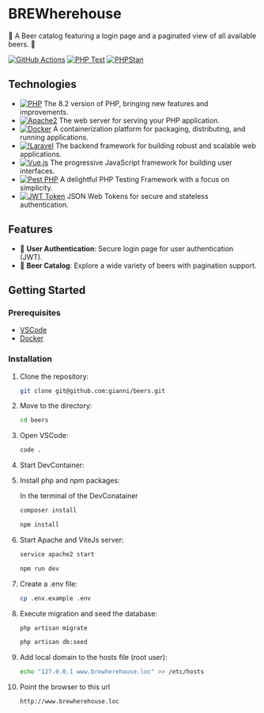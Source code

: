 # BREWherehouse

🍺 A Beer catalog featuring a login page and a paginated view of all available beers. 🍻

[![GitHub Actions](https://img.shields.io/badge/GitHub%20Actions-enabled-brightgreen)](https://github.com/features/actions)
[![PHP Test](https://github.com/gianni/beers/actions/workflows/php-test.yml/badge.svg)](https://github.com/gianni/beers/actions/workflows/php-test.yml)
[![PHPStan](https://github.com/gianni/beers/actions/workflows/phpstan.yml/badge.svg)](https://github.com/gianni/beers/actions/workflows/phpstan.yml)

## Technologies

- [![PHP](https://img.shields.io/badge/PHP-8.2-purple)](https://www.php.net/)
The 8.2 version of PHP, bringing new features and improvements.
- [![Apache2](https://img.shields.io/badge/Apache2-latest-yellow)](https://httpd.apache.org/)
The web server for serving your PHP application.
- [![Docker](https://img.shields.io/badge/Docker-latest-blue)](https://www.docker.com/)
A containerization platform for packaging, distributing, and running applications.
- [![!Laravel](https://img.shields.io/badge/Laravel-10-red)](https://laravel.com/)
The backend framework for building robust and scalable web applications.
- [![Vue.js](https://img.shields.io/badge/Vue.js-3.4-green)](https://vuejs.org/)
The progressive JavaScript framework for building user interfaces.
- [![Pest PHP](https://img.shields.io/badge/Pest%20PHP-latest-blue)](https://pestphp.com/)
A delightful PHP Testing Framework with a focus on simplicity.
- [![JWT Token](https://img.shields.io/badge/JWT%20Token-secure-green)](https://jwt.io/)
JSON Web Tokens for secure and stateless authentication.


## Features

- 🚀 **User Authentication**: Secure login page for user authentication (JWT).
- 🍺 **Beer Catalog**: Explore a wide variety of beers with pagination support.
## Getting Started

### Prerequisites

- [VSCode](https://code.visualstudio.com/)
- [Docker](https://www.docker.com/get-started)

### Installation

1. Clone the repository:

   ```bash
   git clone git@github.com:gianni/beers.git
   ```
2. Move to the directory:

   ```bash
   cd beers
   ```
3. Open VSCode:

   ```bash
   code .
   ```
4. Start DevContainer:

5. Install php and npm packages:

    In the terminal of the DevConatainer

   ```bash
   composer install
   ```
   ```bash
   npm install
   ```
6. Start Apache and ViteJs server:

   ```bash
   service apache2 start
   ```

   ```bash
   npm run dev
   ```
7. Create a .env file:

   ```bash
   cp .env.example .env
   ```
8. Execute migration and seed the database:

   ```bash
   php artisan migrate
   ```
   
   ```bash
   php artisan db:seed
   ```
9. Add local domain to the hosts file (root user):

   ```bash
   echo "127.0.0.1 www.brewherehouse.loc" >> /etc/hosts
   ```

10. Point the browser to this url
    ```bash
    http://www.brewherehouse.loc
    ```
